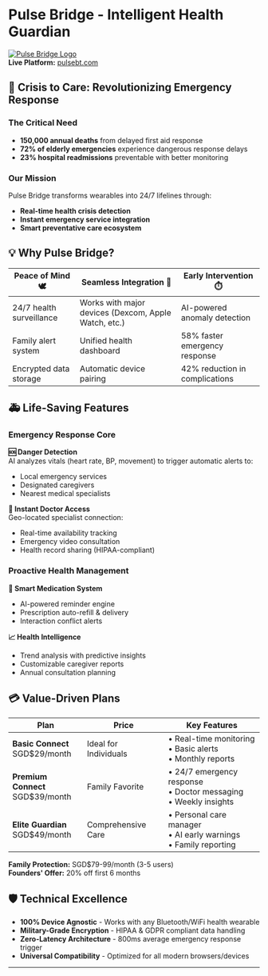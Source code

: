 # Pulse Bridge - Intelligent Health Guardian

[![Pulse Bridge Logo](https://pulsebt.com/assets/images/regular-logo.png)](http://pulsebt.com/)  
**Live Platform:** [pulsebt.com](http://pulsebt.com/)

## 🚨 Crisis to Care: Revolutionizing Emergency Response

### The Critical Need
- **150,000 annual deaths** from delayed first aid response
- **72% of elderly emergencies** experience dangerous response delays
- **23% hospital readmissions** preventable with better monitoring

### Our Mission
Pulse Bridge transforms wearables into 24/7 lifelines through:
- **Real-time health crisis detection**
- **Instant emergency service integration**
- **Smart preventative care ecosystem**

## 💡 Why Pulse Bridge?

<div align="center">
  
| Peace of Mind 🕊️ | Seamless Integration 🔗 | Early Intervention ⏱️ |
|-------------------|-------------------------|------------------------|
| 24/7 health surveillance | Works with major devices (Dexcom, Apple Watch, etc.) | AI-powered anomaly detection |
| Family alert system | Unified health dashboard | 58% faster emergency response |
| Encrypted data storage | Automatic device pairing | 42% reduction in complications |

</div>

## 🚑 Life-Saving Features

### Emergency Response Core
**🆘 Danger Detection**  
AI analyzes vitals (heart rate, BP, movement) to trigger automatic alerts to:
- Local emergency services
- Designated caregivers
- Nearest medical specialists

**🏥 Instant Doctor Access**  
Geo-located specialist connection:
- Real-time availability tracking
- Emergency video consultation
- Health record sharing (HIPAA-compliant)

### Proactive Health Management
**💊 Smart Medication System**  
- AI-powered reminder engine
- Prescription auto-refill & delivery
- Interaction conflict alerts

**📈 Health Intelligence**  
- Trend analysis with predictive insights
- Customizable caregiver reports
- Annual consultation planning

## 💳 Value-Driven Plans

<div align="center">

| Plan | Price | Key Features |
|------|-------|--------------|
| **Basic Connect**<br>SGD$29/month | Ideal for Individuals | • Real-time monitoring<br>• Basic alerts<br>• Monthly reports |
| **Premium Connect**<br>SGD$39/month | Family Favorite | • 24/7 emergency response<br>• Doctor messaging<br>• Weekly insights |
| **Elite Guardian**<br>SGD$49/month | Comprehensive Care | • Personal care manager<br>• AI early warnings<br>• Family reporting |

</div>

**Family Protection:** SGD$79-99/month (3-5 users)  
**Founders' Offer:** 20% off first 6 months

## 🛡️ Technical Excellence
- **100% Device Agnostic** - Works with any Bluetooth/WiFi health wearable
- **Military-Grade Encryption** - HIPAA & GDPR compliant data handling
- **Zero-Latency Architecture** - 800ms average emergency response trigger
- **Universal Compatibility** - Optimized for all modern browsers/devices

---
